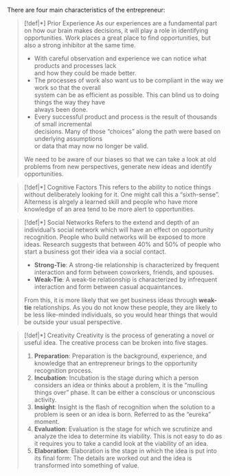 There are four main characteristics of the entrepreneur:

>[!def|*] Prior Experience
>As our experiences are a fundamental part on how our brain makes decisions, it will play a role in identifying opportunities. Work places a great place to find opportunities, but also a strong inhibitor at the same time.
>- With careful observation and experience we can notice what products and processes lack  
and how they could be made better.
>- The processes of work also want us to be compliant in the way we work so that the overall  
system can be as efficient as possible. This can blind us to doing things the way they have  
always been done.
> - Every successful product and process is the result of thousands of small incremental  
decisions. Many of those “choices” along the path were based on underlying assumptions  
or data that may now no longer be valid.
>
>We need to be aware of our biases so that we can take a look at old problems from new perspectives, generate new ideas and identify opportunities.

>[!def|*] Cognitive Factors
>This refers to the ability to notice things without deliberately looking for it. One might call this a “sixth-sense”. Alterness is alrgely a learned skill and people who have more knowledge of an area tend to be more alert to opportunities.

>[!def|*] Social Networks
>Refers to the extend and depth of an individual’s social network which will have an effect on opportunity recognition. People who build networks will be exposed to more ideas. Research suggests that between $40\%$ and $50\%$ of people who start a business got their idea via a social contact.
>- **Strong-Tie**: A strong-tie relationship is characterized by frequent interaction and form between coworkers, friends, and spouses.
>- **Weak-Tie**: A weak-tie relationship is characterized by infrequent interaction and form between casual acquaintances.
>  
>From this, it is more likely that we get business ideas through **weak-tie** relationships. As you do not know these people, they are likely to be less like-minded individuals, so you would hear things that would be outside your usual perspective.
>

>[!def|*] Creativity
>Creativity is the process of generating a novel or useful idea. The creative process can be broken into five stages. 
>1. **Preparation**: Preparation is the background, experience, and knowledge that an entrepreneur brings to the opportunity recognition process. 
>2. **Incubation**: Incubation is the stage during which a person considers an idea or thinks about a problem, it is the “mulling things over” phase. It can be either a conscious or unconscious activity. 
>3. **Insight**: Insight is the flash of recognition when the solution to a problem is seen or an idea is born. Referred to as the “eureka” moment. 
>4. **Evaluation**: Evaluation is the stage for which we scrutinize and analyze the idea to determine its viability. This is not easy to do as it requires you to take a candid look at the viability of an idea. 
>5. **Elaboration**: Elaboration is the stage in which the idea is put into its final form: The details are worked out and the idea is transformed into something of value. 
